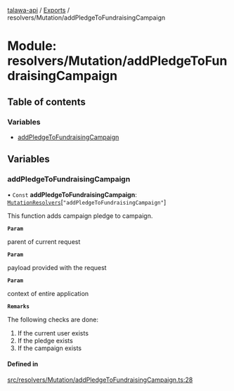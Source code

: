 [talawa-api](../README.md) / [Exports](../modules.md) / resolvers/Mutation/addPledgeToFundraisingCampaign

# Module: resolvers/Mutation/addPledgeToFundraisingCampaign

## Table of contents

### Variables

- [addPledgeToFundraisingCampaign](resolvers_Mutation_addPledgeToFundraisingCampaign.md#addpledgetofundraisingcampaign)

## Variables

### addPledgeToFundraisingCampaign

• `Const` **addPledgeToFundraisingCampaign**: [`MutationResolvers`](types_generatedGraphQLTypes.md#mutationresolvers)[``"addPledgeToFundraisingCampaign"``]

This function adds  campaign pledge to campaign.

**`Param`**

parent of current request

**`Param`**

payload provided with the request

**`Param`**

context of entire application

**`Remarks`**

The following checks are done:
1. If the current user exists
2. If the pledge exists
3. If the campaign exists

#### Defined in

[src/resolvers/Mutation/addPledgeToFundraisingCampaign.ts:28](https://github.com/PalisadoesFoundation/talawa-api/blob/3eeb2af/src/resolvers/Mutation/addPledgeToFundraisingCampaign.ts#L28)
